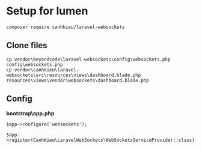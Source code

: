 # Setup for lumen

```
composer require canhkieu/laravel-websockets
```

## Clone files

```
cp vendor\beyondcode\laravel-websockets\config\websockets.php config\websockets.php
cp vendor\canhkieu\laravel-websockets\src\resources\views\dashboard.blade.php resources\views\vendor\websockets\dashboard.blade.php

```

## Config

**bootstrap\app.php**

```
$app->configure('websockets');

$app->register(CanhKieu\LaravelWebSockets\WebSocketsServiceProvider::class);
```
